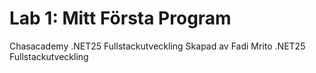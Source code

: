 # Lab 1: Mitt Första Program
Chasacademy .NET25 Fullstackutveckling Skapad av Fadi Mrito .NET25 Fullstackutveckling
